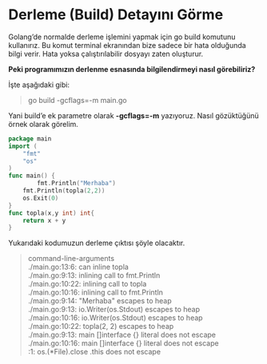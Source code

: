 # Derleme \(Build\) Detayını Görme

Golang’de normalde derleme işlemini yapmak için go build komutunu kullanırız. Bu komut terminal ekranından bize sadece bir hata olduğunda bilgi verir. Hata yoksa çalıştırılabilir dosyayı zaten oluşturur.  
 

**Peki programımızın derlenme esnasında bilgilendirmeyi nasıl görebiliriz?**

İşte aşağıdaki gibi:

> go build -gcflags=-m main.go

Yani build’e ek parametre olarak **-gcflags=-m** yazıyoruz. Nasıl gözüktüğünü örnek olarak görelim.

```go
package main
import (
    "fmt"
    "os"
)
func main() {
        fmt.Println("Merhaba")
    fmt.Println(topla(2,2))
    os.Exit(0)
}
func topla(x,y int) int{
    return x + y
}
```

Yukarıdaki kodumuzun derleme çıktısı şöyle olacaktır.

> command-line-arguments  
> ./main.go:13:6: can inline topla  
> ./main.go:9:13: inlining call to fmt.Println  
> ./main.go:10:22: inlining call to topla  
> ./main.go:10:16: inlining call to fmt.Println  
> ./main.go:9:14: "Merhaba" escapes to heap  
> ./main.go:9:13: io.Writer\(os.Stdout\) escapes to heap  
> ./main.go:10:16: io.Writer\(os.Stdout\) escapes to heap  
> ./main.go:10:22: topla\(2, 2\) escapes to heap  
> ./main.go:9:13: main \[\]interface {} literal does not escape  
> ./main.go:10:16: main \[\]interface {} literal does not escape  
> :1: os.\(\*File\).close .this does not escape


